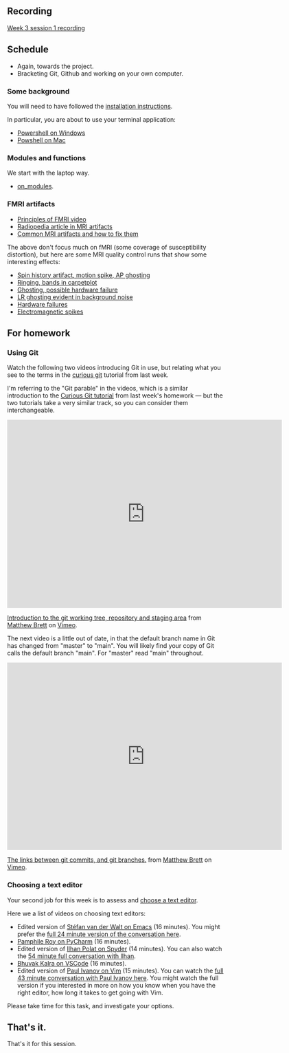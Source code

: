 ## Recording

[Week 3 session 1
recording](https://numfocus-org.zoom.us/rec/share/1DWWt27ub3hc7RX4rj4dy6yn8iFDPKHQxYr8rvInUvl_zwycUIwqvKWMTE0CSdXc.Xvs5ZTX5xE0D3TgK?startTime=1692022041000)

## Schedule

* Again, towards the project.
* Bracketing Git, Github and working on your own computer.

### Some background

You will need to have followed the [installation
instructions](https://textbook.nipraxis.org/installation.html).

In particular, you are about to use your terminal application:

* [Powershell on
  Windows](https://textbook.nipraxis.org/installation_on_windows.html#powershell)
* [Powshell on
  Mac](https://textbook.nipraxis.org/installation_on_mac.html#terminal-app)

### Modules and functions

We start with the laptop way.

* [on_modules](https://textbook.nipraxis.org/on_modules).

### FMRI artifacts

* [Principles of FMRI video](https://www.youtube.com/watch?v=7Kk_RsGycHs)
* [Radiopedia article in MRI
  artifacts](https://radiopaedia.org/articles/mri-artifacts-1)
* [Common MRI artifacts and how to fix
  them](https://gate.nmr.mgh.harvard.edu/wiki/whynhow/images/3/39/Artifacts_why_n_how_dec_14_2017_V7.pdf)

The above don't focus much on fMRI (some coverage of susceptibility
distortion), but here are some MRI quality control runs that show some
interesting effects:

* [Spin history artifact, motion spike, AP
  ghosting](https://mriqc.s3.amazonaws.com/artifacts/sub-ds045s409874_task-machinegame_run-04_bold.html)
* [Ringing, bands in
  carpetplot](https://mriqc.s3.amazonaws.com/abide/sub-50039_task-rest_bold.html)
* [Ghosting, possible hardware
  failure](https://mriqc.s3.amazonaws.com/abide/sub-51489_task-rest_bold.html)
* [LR ghosting evident in background
  noise](https://mriqc.s3.amazonaws.com/abide/sub-51146_task-rest_bold.html)
* [Hardware
  failures](https://mriqc.s3.amazonaws.com/artifacts/sub-arielle02_task-uknown_bold.html)
* [Electromagnetic
  spikes](https://mriqc.s3.amazonaws.com/artifacts/sub-ben01_task-unknown_bold.html)

## For homework

### Using Git

Watch the following two videos introducing Git in use, but relating what you
see to the terms in the [curious
git](https://matthew-brett.github.io/curious-git/) tutorial from last week.

I'm referring to the "Git parable" in the videos, which is a similar
introduction to the [Curious Git
tutorial](https://matthew-brett.github.io/curious-git) from last week's
homework — but the two tutorials take a very similar track, so you can
consider them interchangeable.

<iframe src="https://player.vimeo.com/video/121579300?h=ed8db39d7e" width="640" height="438" frameborder="0" allow="autoplay; fullscreen; picture-in-picture" allowfullscreen></iframe>
<p><a href="https://vimeo.com/121579300">Introduction to the git working tree, repository and staging area</a> from <a href="https://vimeo.com/matthewbrett">Matthew Brett</a> on <a href="https://vimeo.com">Vimeo</a>.</p>

The next video is a little out of date, in that the default branch name in Git
has changed from "master" to "main".  You will likely find your copy of Git
calls the default branch "main".  For "master" read "main" throughout.

<iframe src="https://player.vimeo.com/video/121579601?h=5b937ff9ff" width="640" height="436" frameborder="0" allow="autoplay; fullscreen; picture-in-picture" allowfullscreen></iframe>
<p><a href="https://vimeo.com/121579601">The links between git commits, and git branches.</a> from <a href="https://vimeo.com/matthewbrett">Matthew Brett</a> on <a href="https://vimeo.com">Vimeo</a>.</p>

### Choosing a text editor

Your second job for this week is to assess and [choose a text
editor](https://textbook.nipraxis.org/choosing_editor.html).

Here we a list of videos on choosing text editors:

* Edited version of [Stéfan van der Walt on
  Emacs](https://vimeo.com/740066780) (16 minutes).  You might prefer the [full
  24 minute version of the conversation here](https://vimeo.com/702404210).
* [Pamphile Roy on PyCharm](https://vimeo.com/702001724) (16 minutes).
* Edited version of [Ilhan Polat on Spyder](https://vimeo.com/702215618) (14
  minutes).  You can also watch the [54 minute full conversation with Ilhan](https://vimeo.com/706101324).
* [Bhuvak Kalra on VSCode](https://vimeo.com/702402879) (16 minutes).
* Edited version of [Paul Ivanov on
  Vim](https://vimeo.com/740121174) (15 minutes).  You can watch the [full 43
  minute conversation with Paul Ivanov here](https://vimeo.com/704733982). You
  might watch the full version if you interested in more on how you know when
  you have the right editor, how long it takes to get going with Vim.

Please take time for this task, and investigate your options.

## That's it.

That's it for this session.

